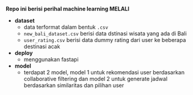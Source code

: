 **Repo ini berisi perihal machine learning MELALI**
- **dataset**
  - data terformat dalam bentuk ```.csv```
  - ```new_bali_dataset.csv``` berisi data dstinasi wisata yang ada di Bali
  - ```user_rating.csv``` berisi data dummy rating dari user ke beberapa destinasi acak
- **deploy**
  - menggunakan fastapi 
- **model**
  - terdapat 2 model, model 1 untuk rekomendasi user berdasarkan collaborative filtering dan model 2 untuk generate jadwal berdasarkan similaritas dan pilihan user
